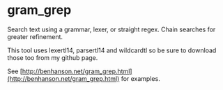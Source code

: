 # gram_grep
Search text using a grammar, lexer, or straight regex. Chain searches for greater refinement.

This tool uses lexertl14, parsertl14 and wildcardtl so be sure to download those too from my github page.

See [http://benhanson.net/gram_grep.html](http://benhanson.net/gram_grep.html) for examples.
